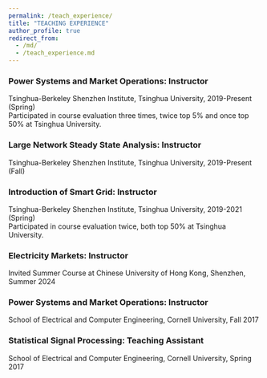```yaml
---
permalink: /teach_experience/
title: "TEACHING EXPERIENCE"
author_profile: true
redirect_from: 
  - /md/
  - /teach_experience.md
---
```


### Power Systems and Market Operations: Instructor
Tsinghua-Berkeley Shenzhen Institute, Tsinghua University, 2019-Present (Spring)  
Participated in course evaluation three times, twice top 5% and once top 50% at Tsinghua University.

### Large Network Steady State Analysis: Instructor 
Tsinghua-Berkeley Shenzhen Institute, Tsinghua University, 2019-Present (Fall)

### Introduction of Smart Grid: Instructor 
Tsinghua-Berkeley Shenzhen Institute, Tsinghua University, 2019-2021 (Spring)  
Participated in course evaluation twice, both top 50% at Tsinghua University.

### Electricity Markets: Instructor 
Invited Summer Course at Chinese University of Hong Kong, Shenzhen, Summer 2024

### Power Systems and Market Operations: Instructor 
School of Electrical and Computer Engineering, Cornell University, Fall 2017

### Statistical Signal Processing: Teaching Assistant 
School of Electrical and Computer Engineering, Cornell University, Spring 2017
